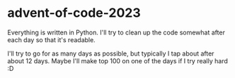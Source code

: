 # advent-of-code-2023

Everything is written in Python. I'll try to clean up the code somewhat after each day so that it's readable.

I'll try to go for as many days as possible, but typically I tap about after about 12 days. Maybe I'll make top 100 on one of the days if I try really hard :D
